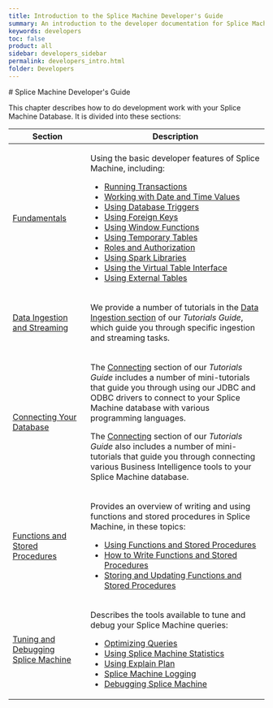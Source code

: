 ```yaml
---
title: Introduction to the Splice Machine Developer's Guide
summary: An introduction to the developer documentation for Splice Machine
keywords: developers
toc: false
product: all
sidebar: developers_sidebar
permalink: developers_intro.html
folder: Developers
---
```

<section>
<div class="TopicContent" data-swiftype-index="true" markdown="1">
# Splice Machine Developer's Guide

This chapter describes how to do development work with your Splice
Machine Database. It is divided into these sections:

<table summary="Table of descriptions of and links to the sections in this chapter.&#xA;">
                <col />
                <col />
                <thead>
                    <tr>
                        <th>Section</th>
                        <th>Description</th>
                    </tr>
                </thead>
                <tbody>
                    <tr>
                        <td><a href="#">Fundamentals</a>
                        </td>
                        <td>
                            <p>Using the basic developer features of Splice Machine, including:</p>
                            <ul class="bullet">
                                <li><a href="developers_fundamentals_transactions.html">Running Transactions</a>
                                </li>
                                <li><a href="developers_fundamentals_dates.html">Working with Date and Time Values</a>
                                </li>
                                <li><a href="developers_fundamentals_triggers.html">Using Database Triggers</a>
                                </li>
                                <li><a href="developers_fundamentals_foreignkeys.html">Using Foreign Keys</a>
                                </li>
                                <li><a href="developers_fundamentals_windowfcns.html">Using Window Functions</a>
                                </li>
                                <li><a href="developers_fundamentals_temptables.html">Using Temporary Tables</a>
                                </li>
                                <li><a href="developers_fundamentals_auth.html">Roles and Authorization</a>
                                </li>
                                <li><a href="developers_fundamentals_sparklibs.html">Using Spark Libraries</a>
                                </li>
                                <li><a href="developers_fundamentals_vti.html">Using the Virtual Table Interface</a>
                                </li>
                                <li><a href="developers_fundamentals_externaltables.html">Using External Tables</a>
                                </li>
                            </ul>
                        </td>
                    </tr>
                    <tr>
                        <td><a href="tutorials_ingest_intro.html">Data Ingestion and Streaming</a>
                        </td>
                        <td>
                            <p>We provide a number of tutorials in the <a href="tutorials_ingest_intro.html">Data Ingestion section</a> of our <em>Tutorials Guide</em>, which guide you through specific ingestion and streaming tasks.</p>
                        </td>
                    </tr>
                    <tr>
                        <td><a href="tutorials_connect_intro.html">Connecting Your Database</a>
                        </td>
                        <td>
                            <p>The <a href="tutorials_connect_intro.html">Connecting</a> section of our <em>Tutorials Guide</em> includes a number of mini-tutorials that guide you through using our JDBC and ODBC drivers to connect to your Splice Machine database with various programming languages.</p>
                            <p>The <a href="tutorials_connect_intro.html">Connecting</a> section of our <em>Tutorials Guide</em> also includes a number of mini-tutorials that guide you through connecting various Business Intelligence tools to your Splice Machine database.</p>
                        </td>
                    </tr>
                    <tr>
                        <td><a href="developers_fcnsandprocs_intro.html">Functions and Stored Procedures</a>
                        </td>
                        <td>
                            <p>Provides an overview of writing and using functions and stored procedures in Splice Machine, in these topics:</p>
                            <ul class="bullet">
                                <li><a href="developers_fcnsandprocs_intro.html">Using Functions and Stored Procedures</a>
                                </li>
                                <li><a href="developers_fcnsandprocs_writing.html">How to Write Functions and Stored Procedures</a>
                                </li>
                                <li><a href="developers_fcnsandprocs_storing.html">Storing and Updating Functions and Stored Procedures</a>
                                </li>
                            </ul>
                        </td>
                    </tr>
                    <tr>
                        <td><a href="developers_tuning_debugging.html">Tuning and Debugging Splice Machine</a>
                        </td>
                        <td>
                            <p>Describes the tools available to tune and debug your Splice Machine queries:</p>
                            <ul class="bullet">
                                <li><a href="developers_tuning_queryoptimization.html">Optimizing Queries</a>
                                </li>
                                <li><a href="developers_tuning_usingstats.html">Using Splice Machine Statistics</a>
                                </li>
                                <li><a href="developers_tuning_explainplan.html">Using Explain Plan</a>
                                </li>
                                <li><a href="developers_tuning_logging.html">Splice Machine Logging</a>
                                </li>
                                <li><a href="developers_tuning_debugging.html">Debugging Splice Machine</a>
                                </li>
                            </ul>
                        </td>
                    </tr>
                </tbody>
            </table>
</div>
</section>

